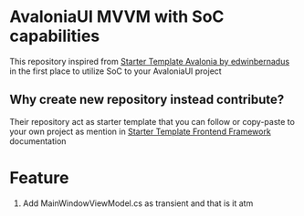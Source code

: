 # AvaloniaUI MVVM with SoC capabilities
This repository inspired from [Starter Template Avalonia by edwinbernadus](https://github.com/edwinbernadus/starter-template-avalonia) in the first place to utilize SoC to your AvaloniaUI project

## Why create new repository instead contribute?
Their repository act as starter template that you can follow or copy-paste to your own project as mention in [Starter Template Frontend Framework](https://github.com/edwinbernadus/starter-template-frontend-framework) documentation

# Feature
1. Add MainWindowViewModel.cs as transient and that is it atm
